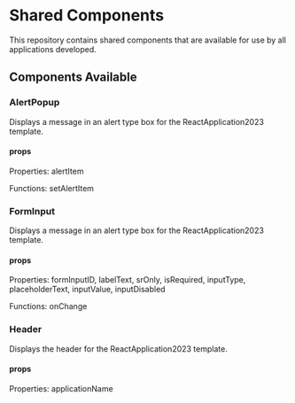 # Shared Components

This repository contains shared components that are available for use by all applications developed.


## Components Available

### AlertPopup

Displays a message in an alert type box for the ReactApplication2023 template.

#### props

Properties: alertItem

Functions: setAlertItem


### FormInput

Displays a message in an alert type box for the ReactApplication2023 template.

#### props

Properties: formInputID, labelText, srOnly, isRequired, inputType, placeholderText, inputValue, inputDisabled

Functions: onChange


### Header

Displays the header for the ReactApplication2023 template.

#### props

Properties: applicationName

